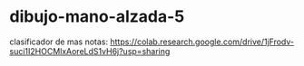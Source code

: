 # dibujo-mano-alzada-5 
clasificador de mas  notas: https://colab.research.google.com/drive/1jFrodv-suci1I2HOCMlxAoreLdS1vH6j?usp=sharing
